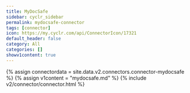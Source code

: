 ```yaml
---
title: MyDocSafe
sidebar: cyclr_sidebar
permalink: mydocsafe-connector
tags: [connector]
icon: https://my.cyclr.com/api/ConnectorIcon/17321
default_header: false
category: All
categories: []
showv1content: true
---
```

{% assign connectordata = site.data.v2.connectors.connector-mydocsafe %}
{% assign v1content = "mydocsafe.md" %}
{% include v2/connector/connector.html %}	